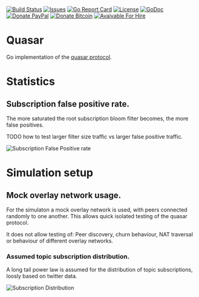 [![Build Status](https://travis-ci.org/F483/quasar.svg)](https://travis-ci.org/F483/quasar)
[![Issues](https://img.shields.io/github/issues/f483/quasar.svg)](https://github.com/f483/quasar/issues)
[![Go Report Card](https://goreportcard.com/badge/github.com/f483/quasar)](https://goreportcard.com/report/github.com/f483/quasar)
[![License](https://img.shields.io/badge/license-MIT-blue.svg)](https://raw.githubusercontent.com/f483/quasar/master/LICENSE)
[![GoDoc](https://img.shields.io/badge/godoc-reference-blue.svg)](https://godoc.org/github.com/f483/quasar)
[![Donate PayPal](https://img.shields.io/badge/Donate-PayPal-ff69b4.svg)](https://www.paypal.com/cgi-bin/webscr?cmd=_donations&business=fabian%2ebarkhau%40gmail%2ecom&lc=DE&item_name=https%3a%2f%2fgithub%2ecom%2fF483%2fquasar&no_note=0&currency_code=EUR&bn=PP%2dDonationsBF%3abtn_donateCC_LG%2egif%3aNonHostedGuest)
[![Donate Bitcoin](https://img.shields.io/badge/Donate-Bitcoin-ff69b4.svg)](https://blockchain.info/address/1PWF7UH1bFqSirC47qCtUZyuBexxZFTXDb)
[![Avaivable For Hire](https://img.shields.io/badge/Available-For_Hire-ff69b4.svg)](https://f483.github.io)


# Quasar

Go implementation of the [quasar protocol](https://www.microsoft.com/en-us/research/wp-content/uploads/2008/02/iptps08-quasar.pdf).


# Statistics

## Subscription false positive rate.

The more saturated the root subscription bloom filter becomes, the more
false positives.

TODO how to test larger filter size traffic vs larger false positive
traffic.

![Subscription False Positive rate](https://github.com/f483/quasar/raw/master/_simulation/subfprate.png)


# Simulation setup

## Mock overlay network usage.

For the simulaton a mock overlay network is used, with peers connected
randomly to one another. This allows quick isolated testing of the quasar
protocol. 

It does not allow testing of: Peer discovery, churn behaviour, 
NAT traversal or behaviour of different overlay networks.

### Assumed topic subscription distribution.

A long tail power law is assumed for the distribution of topic
subscriptions, loosly based on twitter data.

![Subscription Distribution](https://github.com/f483/quasar/raw/master/_simulation/subdistribution.png)

